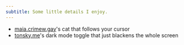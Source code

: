 ```yaml
---
subtitle: Some little details I enjoy.
---
```

- [maia.crimew.gay](https://maia.crimew.gay/)'s cat that follows your cursor
- [tonsky.me](https://tonsky.me)'s dark mode toggle that just blackens the whole screen
